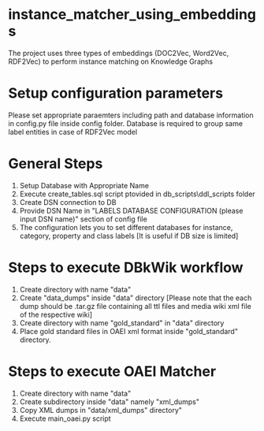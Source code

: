 # instance_matcher_using_embeddings
The project uses three types of embeddings (DOC2Vec, Word2Vec, RDF2Vec) to perform instance matching on Knowledge Graphs

# Setup configuration parameters
Please set appropriate paraemters including path and database information in config.py file inside config folder.
Database is required to group same label entities in case of RDF2Vec model


# General Steps
1. Setup Database with Appropriate Name
2. Execute create_tables.sql script ptovided in db_scripts\ddl_scripts folder
3. Create DSN connection to DB
4. Provide DSN Name in "LABELS DATABASE CONFIGURATION (please input DSN name)" section of config file
5. The configuration lets you to set different databases for instance, category, property and class labels [It is useful if DB size is limited]

# Steps to execute DBkWik workflow
1. Create directory with name "data"
2. Create "data_dumps" inside "data" directory [Please note that the each dump should be .tar.gz file containing all ttl files and media wiki xml file of the respective wiki]
3. Create directory with name "gold_standard" in "data" directory
4. Place gold standard files in OAEI xml format inside "gold_standard" directory.


# Steps to execute OAEI Matcher
1. Create directory with name "data"
2. Create subdirectory inside "data" namely "xml_dumps"
3. Copy XML dumps in "data/xml_dumps" directory"
4. Execute main_oaei.py script
